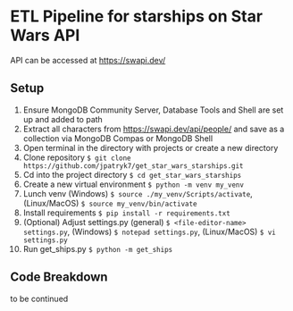 # ETL Pipeline for starships on Star Wars API
API can be accessed at https://swapi.dev/
## Setup
1. Ensure MongoDB Community Server, Database Tools and Shell are set up and added to path
2. Extract all characters from https://swapi.dev/api/people/ and save as a collection via MongoDB Compas or MongoDB Shell
3. Open terminal in the directory with projects or create a new directory
4. Clone repository `$ git clone https://github.com/jpatryk7/get_star_wars_starships.git`
5. Cd into the project directory `$ cd get_star_wars_starships`
6. Create a new virtual environment `$ python -m venv my_venv`
7. Lunch venv (Windows) `$ source ./my_venv/Scripts/activate`, (Linux/MacOS) `$ source my_venv/bin/activate`
8. Install requirements `$ pip install -r requirements.txt`
9. (Optional) Adjust settings.py (general) `$ <file-editor-name> settings.py`, (Windows) `$ notepad settings.py`, (Linux/MacOS) `$ vi settings.py`
10. Run get_ships.py `$ python -m get_ships`
## Code Breakdown
to be continued